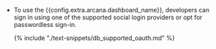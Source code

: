 * To use the {{config.extra.arcana.dashboard_name}}, developers can sign in using one of the supported social login providers or opt for passwordless sign-in.

    {% include "./text-snippets/db_supported_oauth.md" %}